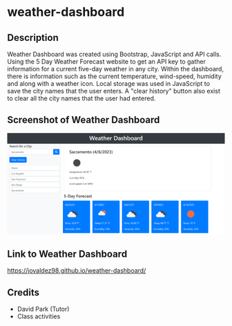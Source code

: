 # weather-dashboard

## Description
Weather Dashboard was created using Bootstrap, JavaScript and API calls. Using the 5 Day Weather Forecast website to get an API key to gather information for a current five-day weather in any city. Within the dashboard, there is information such as the current temperature, wind-speed, humidity and along with a weather icon. Local storage was used in JavaScript to save the city names that the user enters. A "clear history" button also exist to clear all the city names that the user had entered.


## Screenshot of Weather Dashboard

![Alt text](assets/images/weather-dashboard.png)

## Link to Weather Dashboard

https://jovaldez98.github.io/weather-dashboard/

## Credits
- David Park (Tutor)
- Class activities